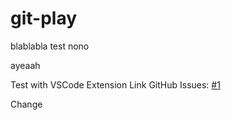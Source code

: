# git-play

blablabla test nono

ayeaah

Test with VSCode Extension Link GitHub Issues: [#1](/../../issues/1)

Change
